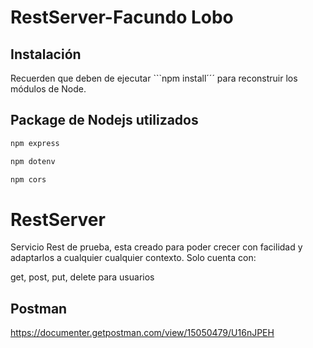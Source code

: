 # RestServer-Facundo Lobo

## Instalación

Recuerden que deben de ejecutar ```npm install´´´ para reconstruir los módulos de Node.

## Package de Nodejs utilizados

```javascript
npm express

npm dotenv

npm cors

```

# RestServer

Servicio Rest de prueba, esta creado para poder crecer con facilidad y adaptarlos a cualquier cualquier contexto.
Solo cuenta con:

get, post, put, delete para usuarios

## Postman
https://documenter.getpostman.com/view/15050479/U16nJPEH